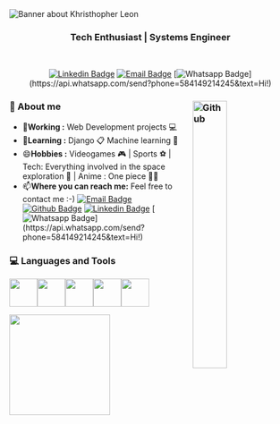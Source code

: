 <img src="https://media.licdn.com/dms/image/D4E16AQGXXfxdKqiicA/profile-displaybackgroundimage-shrink_350_1400/0/1683492477313?e=1689206400&v=beta&t=ywhVivhRejHuwJGASOjkD4v9P8Cc9ZoTrYXmk8i1T5s" alt="Banner about Khristhopher Leon">

<h3 align="center">  Tech Enthusiast | Systems Engineer </h3> <br>

<div align="center">
  
  [![Linkedin Badge](https://img.shields.io/badge/-Khristhopher_Leon-blue?style=flat-square&logo=Linkedin&logoColor=white&link=https://www.linkedin.com/in/khristhopherleon//)](https://www.linkedin.com/in/khristhopherleon/)
  [![Email Badge](https://img.shields.io/badge/-khristhopher1000@gmail.com-c14438?style=flat-square&logo=Gmail&logoColor=white&link=mailto:khristhopher1000@gmail.com)](mailto:khristhopher100@gmail.com)
  [![Whatsapp Badge](https://img.shields.io/badge/-Whatsapp-4CA143?style=flat-square&labelColor=4CA143&logo=whatsapp&logoColor=white&link=https://api.whatsapp.com/send?phone=584149214245&text=Hi!)](https://api.whatsapp.com/send?phone=584149214245&text=Hi!)
  
</div>


### 🤔 About me <img width="35%" align="right" alt="Github" src="https://user-images.githubusercontent.com/48678280/88862734-4903af80-d201-11ea-968b-9c939d88a37c.gif" />
-  🔭**Working :**  Web Development projects :computer: 
-  🌱**Learning :** Django :clipboard: Machine learning :robot:
-  😄**Hobbies :** Videogames :video_game: | Sports :soccer: | Tech: Everything involved in the space exploration :rocket: | Anime : One piece :pirate_flag:
-  📫**Where you can reach me:** Feel free to contact me :-) [![Email Badge](https://img.shields.io/badge/-Email-c14438?style=flat-square&logo=Gmail&logoColor=white&link=mailto:khristhopher1000@gmail.com)](mailto:khristhopher100@gmail.com)
[![Github Badge](https://img.shields.io/badge/-Github-232323?style=flat-square&logo=Github&logoColor=white&link=https://github.com/khriscito)](https://github.com/khriscito)
[![Linkedin Badge](https://img.shields.io/badge/-Khristhopher_Leon-blue?style=flat-square&logo=Linkedin&logoColor=white&link=https://www.linkedin.com/in/khristhopherleon//)](https://www.linkedin.com/in/khristhopherleon/)
[![Whatsapp Badge](https://img.shields.io/badge/-Whatsapp-4CA143?style=flat-square&labelColor=4CA143&logo=whatsapp&logoColor=white&link=https://api.whatsapp.com/send?phone=584149214245&text=Hi!)](https://api.whatsapp.com/send?phone=584149214245&text=Hi!)


  <h3> 💻 Languages and Tools </h3>
  <p>
   <img src="https://media3.giphy.com/media/ln7z2eWriiQAllfVcn/200w.webp" width="50"><img src="https://i.giphy.com/media/LMt9638dO8dftAjtco/200.webp"   width="50"><img src="https://i.giphy.com/media/eNAsjO55tPbgaor7ma/200w.webp" width="50"><img src="https://media3.giphy.com/media/XEDIHHp3i8bVoEdxd7/giphy.gif"width="50"><img src="https://static.javatpoint.com/tutorial/flask/images/flask-tutorial.png"width="50">
  <p>


<img height="180em" src="https://github-readme-stats.vercel.app/api/top-langs/?username=AVS1508&theme=buefy&layout=compact" />

<!--
**khriscito/khriscito** is a ✨ _special_ ✨ repository because its `README.md` (this file) appears on your GitHub profile.

